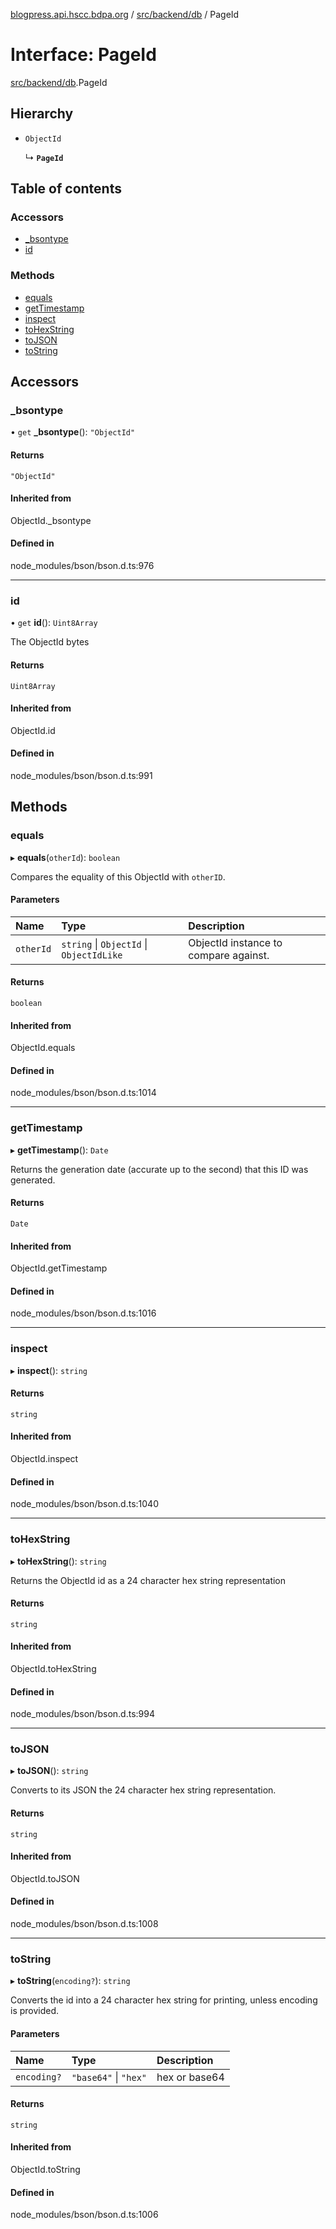 [blogpress.api.hscc.bdpa.org](../README.md) / [src/backend/db](../modules/src_backend_db.md) / PageId

# Interface: PageId

[src/backend/db](../modules/src_backend_db.md).PageId

## Hierarchy

- `ObjectId`

  ↳ **`PageId`**

## Table of contents

### Accessors

- [\_bsontype](src_backend_db.PageId.md#_bsontype)
- [id](src_backend_db.PageId.md#id)

### Methods

- [equals](src_backend_db.PageId.md#equals)
- [getTimestamp](src_backend_db.PageId.md#gettimestamp)
- [inspect](src_backend_db.PageId.md#inspect)
- [toHexString](src_backend_db.PageId.md#tohexstring)
- [toJSON](src_backend_db.PageId.md#tojson)
- [toString](src_backend_db.PageId.md#tostring)

## Accessors

### \_bsontype

• `get` **_bsontype**(): ``"ObjectId"``

#### Returns

``"ObjectId"``

#### Inherited from

ObjectId.\_bsontype

#### Defined in

node_modules/bson/bson.d.ts:976

___

### id

• `get` **id**(): `Uint8Array`

The ObjectId bytes

#### Returns

`Uint8Array`

#### Inherited from

ObjectId.id

#### Defined in

node_modules/bson/bson.d.ts:991

## Methods

### equals

▸ **equals**(`otherId`): `boolean`

Compares the equality of this ObjectId with `otherID`.

#### Parameters

| Name | Type | Description |
| :------ | :------ | :------ |
| `otherId` | `string` \| `ObjectId` \| `ObjectIdLike` | ObjectId instance to compare against. |

#### Returns

`boolean`

#### Inherited from

ObjectId.equals

#### Defined in

node_modules/bson/bson.d.ts:1014

___

### getTimestamp

▸ **getTimestamp**(): `Date`

Returns the generation date (accurate up to the second) that this ID was generated.

#### Returns

`Date`

#### Inherited from

ObjectId.getTimestamp

#### Defined in

node_modules/bson/bson.d.ts:1016

___

### inspect

▸ **inspect**(): `string`

#### Returns

`string`

#### Inherited from

ObjectId.inspect

#### Defined in

node_modules/bson/bson.d.ts:1040

___

### toHexString

▸ **toHexString**(): `string`

Returns the ObjectId id as a 24 character hex string representation

#### Returns

`string`

#### Inherited from

ObjectId.toHexString

#### Defined in

node_modules/bson/bson.d.ts:994

___

### toJSON

▸ **toJSON**(): `string`

Converts to its JSON the 24 character hex string representation.

#### Returns

`string`

#### Inherited from

ObjectId.toJSON

#### Defined in

node_modules/bson/bson.d.ts:1008

___

### toString

▸ **toString**(`encoding?`): `string`

Converts the id into a 24 character hex string for printing, unless encoding is provided.

#### Parameters

| Name | Type | Description |
| :------ | :------ | :------ |
| `encoding?` | ``"base64"`` \| ``"hex"`` | hex or base64 |

#### Returns

`string`

#### Inherited from

ObjectId.toString

#### Defined in

node_modules/bson/bson.d.ts:1006
